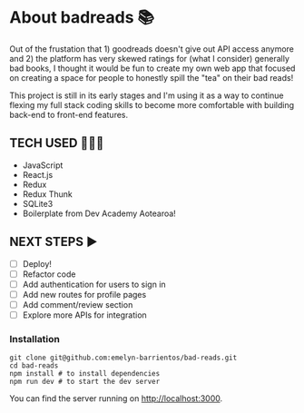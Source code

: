 # About badreads 📚 # 

Out of the frustation that 1) goodreads doesn't give out API access anymore and 2) the platform has very skewed ratings for (what I consider) generally bad books, I thought it would be fun to create my own web app that focused on creating a space for people to honestly spill the "tea" on their bad reads!

This project is still in its early stages and I'm using it as a way to continue flexing my full stack coding skills to become more comfortable with building back-end to front-end features. 

## TECH USED 👩🏽‍💻 ##
- JavaScript
- React.js
- Redux
- Redux Thunk
- SQLite3
- Boilerplate from Dev Academy Aotearoa!

## NEXT STEPS ▶️ ##
- [ ] Deploy! 
- [ ] Refactor code
- [ ] Add authentication for users to sign in
- [ ] Add new routes for profile pages
- [ ] Add comment/review section
- [ ] Explore more APIs for integration

### Installation

```
git clone git@github.com:emelyn-barrientos/bad-reads.git
cd bad-reads
npm install # to install dependencies
npm run dev # to start the dev server
```

You can find the server running on [http://localhost:3000](http://localhost:3000).

